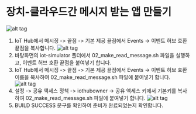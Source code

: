 # 장치-클라우드간 메시지 받는 앱 만들기

   ![alt tag](https://github.com/janghe11/IoT_Hands-On-Lab/blob/master/pictures/304_Receiver_001.png)
1. IoT Hub에서 메시징 -> 끝점 -> 기본 제공 끝점에서 Events -> 이벤트 허브 호환 끝점을 복사합니다.
   ![alt tag](https://github.com/janghe11/IoT_Hands-On-Lab/blob/master/pictures/304_Receiver_002.png)
2. 바탕화면의 iot-simulator 폴더에서 02_make_read_message.sh 파일을 실행하고, 이벤트 허브 호환 끝점을 붙여넣기 합니다.
3. IoT Hub에서 메시징 -> 끝점 -> 기본 제공 끝점에서 Events -> 이벤트 허브 호환 이름을 복사하여 02_make_read_message.sh 파일에 붙여넣기 합니다.
   ![alt tag](https://github.com/janghe11/IoT_Hands-On-Lab/blob/master/pictures/304_Receiver_003.png)
4. 설정 -> 공유 액세스 정책 -> iothubowner -> 공유 액세스 키에서 기본키를 복사하여 02_make_read_message.sh 파일에 붙여넣기 합니다.
   ![alt tag](https://github.com/janghe11/IoT_Hands-On-Lab/blob/master/pictures/304_Receiver_004.png)
5. BUILD SUCCESS 문구를 확인하여 준비가 완료되었는지 확인합니다.
